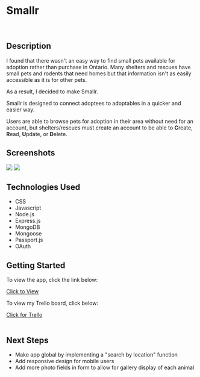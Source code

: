 <h1>Smallr</h1>
<br />
<h2>Description</h2>
<p>I found that there wasn't an easy way to find small pets available for adoption rather than purchase in Ontario. Many shelters and rescues have small pets and rodents that need homes but that information isn't as easily accessible as it is for other pets.<p>
<p>As a result, I decided to make Smallr.</p>
<p>Smallr is designed to connect adoptees to adoptables in a quicker and easier way.</p>
<p>Users are able to browse pets for adoption in their area without need for an account, but shelters/rescues must create an account to be able to <strong>C</strong>reate, <strong>R</strong>ead, <strong>U</strong>pdate, or <strong>D</strong>elete.
<br />
<h2>Screenshots</h2>
<img src="https://i.imgur.com/d9xEua5.png">
<img src="https://i.imgur.com/Y8yMLzx.png">
<br />
<h2>Technologies Used</h2>
<ul>
<li>CSS</li>
<li>Javascript</li>
<li>Node.js</li>
<li>Express.js</li>
<li>MongoDB</li>
<li>Mongoose</li>
<li>Passport.js</li>
<li>OAuth</li>
</ul>
<h2>Getting Started</h2>
<p>To view the app, click the link below:</p>
<a href="https://smallr-app.herokuapp.com/">Click to View</a>
<br />
<p>To view my Trello board, click below:</p>
<a href="https://trello.com/b/K4B3Q6BX/project-2/">Click for Trello</a>
<br />
<br />
<h2>Next Steps</h2>
<ul>
<li>Make app global by implementing a "search by location" function</li>
<li>Add responsive design for mobile users</li>
<li>Add more photo fields in form to allow for gallery display of each animal</li>
</ul>
